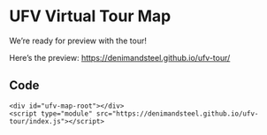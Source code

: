 # UFV Virtual Tour Map

We’re ready for preview with the tour! 

Here’s the preview: https://denimandsteel.github.io/ufv-tour/ 

## Code

```
<div id="ufv-map-root"></div>
<script type="module" src="https://denimandsteel.github.io/ufv-tour/index.js"></script>
```